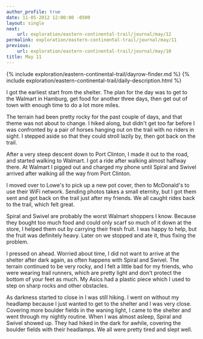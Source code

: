 ```yaml
---
author_profile: true
date: 11-05-2012 12:00:00 -0500
layout: single
next:
    url: exploration/eastern-continental-trail/journal/may/12
permalink: exploration/eastern-continental-trail/journal/may/11
previous:
    url: exploration/eastern-continental-trail/journal/may/10
title: May 11
---
```

{% include exploration/eastern-continental-trail/dayrow-finder.md %}
{% include exploration/eastern-continental-trail/daily-description.html %}

I got the earliest start from the shelter. The plan for the day was to get to the Walmart in Hamburg, get food for another three days, then get out of town with enough time to do a lot more miles.

The terrain had been pretty rocky for the past couple of days, and that theme was not about to change. I hiked along, but didn't get too far before I was confronted by a pair of horses hanging out on the trail with no riders in sight. I stepped aside so that they could stroll lazily by, then got back on the trail.

After a very steep descent down to Port Clinton, I made it out to the road, and started walking to Walmart. I got a ride after walking almost halfway there. At Walmart I pigged out and charged my phone until Spiral and Swivel arrived after walking all the way from Port Clinton.

I moved over to Lowe's to pick up a new pot cover, then to McDonald's to use their WiFi network. Sending photos takes a small eternity, but I got them sent and got back on the trail just after my friends. We all caught rides back to the trail, which felt great.

Spiral and Swivel are probably the worst Walmart shoppers I know. Because they bought too much food and could only scarf so much of it down at the store, I helped them out by carrying their fresh fruit. I was happy to help, but the fruit was definitely heavy. Later on we stopped and ate it, thus fixing the problem.

I pressed on ahead. Worried about time, I did not want to arrive at the shelter after dark again, as often happens with Spiral and Swivel. The terrain continued to be very rocky, and I felt a little bad for my friends, who were wearing trail runners, which are pretty light and don't protect the bottom of your feet as much. My Asics had a plastic piece which I used to step on sharp rocks and other obstacles.

As darkness started to close in I was still hiking. I went on without my headlamp because I just wanted to get to the shelter and I was very close. Covering more boulder fields in the waning light, I came to the shelter and went through my nightly routine. When I was almost asleep, Spiral and Swivel showed up. They had hiked in the dark for awhile, covering the boulder fields with their headlamps. We all were pretty tired and slept well.
